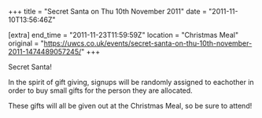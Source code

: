 +++
title = "Secret Santa on Thu 10th November 2011"
date = "2011-11-10T13:56:46Z"

[extra]
end_time = "2011-11-23T11:59:59Z"
location = "Christmas Meal"
original = "https://uwcs.co.uk/events/secret-santa-on-thu-10th-november-2011-1474489057245/"
+++

Secret Santa\!

In the spirit of gift giving, signups will be randomly assigned to eachother in order to buy small gifts for the person they are allocated.

These gifts will all be given out at the Christmas Meal, so be sure to attend\!

